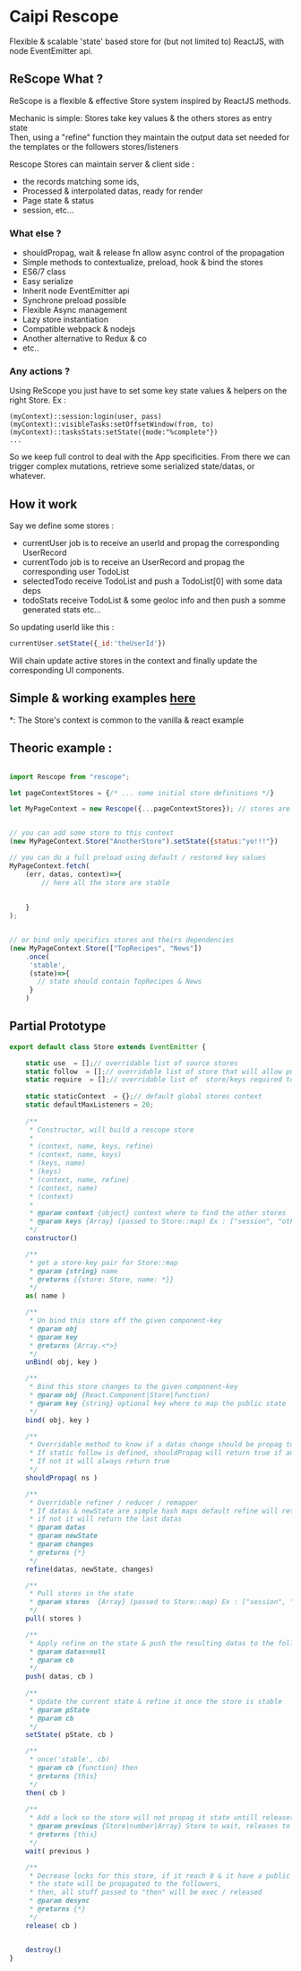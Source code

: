 # Caipi Rescope

Flexible & scalable 'state' based store for (but not limited to) ReactJS, with node EventEmitter api.

## ReScope What ?

ReScope is a flexible \& effective Store system inspired by ReactJS methods.

Mechanic is simple:
Stores take key values & the others stores as entry state<br>
Then, using a "refine" function they maintain the output data set needed for the templates or the followers stores/listeners

Rescope Stores can maintain server & client side :
- the records matching some ids,
- Processed & interpolated datas, ready for render
- Page state & status
- session, etc... 


### What else ?

- shouldPropag, wait & release fn allow async control of the propagation
- Simple methods to contextualize, preload, hook & bind the stores
- ES6/7 class
- Easy serialize
- Inherit node EventEmitter api
- Synchrone preload possible 
- Flexible Async management
- Lazy store instantiation
- Compatible webpack & nodejs
- Another alternative to Redux & co
- etc..

### Any actions ?

Using ReScope you just have to set some key state values & helpers on the right Store.
Ex : 
```
(myContext)::session:login(user, pass)
(myContext)::visibleTasks:setOffsetWindow(from, to)
(myContext)::tasksStats:setState({mode:"%complete"})
...
```

So we keep full control to deal with the App specificities. 
From there we can trigger complex mutations, retrieve some serialized state/datas, or whatever.  

## How it work

Say we define some stores :
 - currentUser job is to receive an userId and propag the corresponding UserRecord
 - currentTodo job is to receive an UserRecord and propag the corresponding user TodoList
 - selectedTodo receive TodoList and push a TodoList[0] with some data deps
 - todoStats receive TodoList & some geoloc info and then push a somme generated stats
etc...

So updating userId like this :
```jsx
currentUser.setState({_id:'theUserId'})
```
Will chain update active stores in the context and finally update the corresponding UI components.

## Simple \& working examples [here](src/example) 

\*: The Store's context is common to the vanilla & react example

## Theoric example :

``` jsx

import Rescope from "rescope";

let pageContextStores = {/* ... some initial store definitions */}

let MyPageContext = new Rescope({...pageContextStores}); // stores are lazy instanciated on the context hashmap


// you can add some store to this context 
(new MyPageContext.Store("AnotherStore").setState({status:"yo!!!"})

// you can do a full preload using default / restored key values 
MyPageContext.fetch(
    (err, datas, context)=>{
        // here all the store are stable
        
   
    }
);


// or bind only specifics stores and theirs dependencies 
(new MyPageContext.Store(["TopRecipes", "News"])
    .once(
     'stable',
     (state)=>{
       // state should contain TopRecipes & News
     }
    )

```


## Partial Prototype 
 
``` jsx
export default class Store extends EventEmitter {

    static use  = [];// overridable list of source stores
    static follow  = [];// overridable list of store that will allow push if updated
    static require  = [];// overridable list of  store/keys required to trigger refine & propag
    
    static staticContext  = {};// default global stores context
    static defaultMaxListeners = 20;
    
    /**
     * Constructor, will build a rescope store
     *
     * (context, name, keys, refine)
     * (context, name, keys)
     * (keys, name)
     * (keys)
     * (context, name, refine)
     * (context, name)
     * (context)
     *
     * @param context {object} context where to find the other stores
     * @param keys {Array} (passed to Store::map) Ex : ["session", "otherNamedStore:key", otherStore.as("otherKey")]
     */
    constructor() 

    /**
     * get a store-key pair for Store::map
     * @param {string} name
     * @returns {{store: Store, name: *}}
     */
    as( name ) 

    /**
     * Un bind this store off the given component-key
     * @param obj
     * @param key
     * @returns {Array.<*>}
     */
    unBind( obj, key ) 

    /**
     * Bind this store changes to the given component-key
     * @param obj {React.Component|Store|function)
     * @param key {string} optional key where to map the public state
     */
    bind( obj, key ) 

    /**
     * Overridable method to know if a datas change should be propag to the listening stores & components
     * If static follow is defined, shouldPropag will return true if any of the "follow" keys was updated 
     * If not it will always return true
     */
    shouldPropag( ns )

    /**
     * Overridable refiner / reducer / remapper 
     * If datas & newState are simple hash maps default refine will return {...lastPublicState, ...privateState}
     * if not it will return the last datas
     * @param datas
     * @param newState
     * @param changes
     * @returns {*}
     */
    refine(datas, newState, changes) 

    /**
     * Pull stores in the state
     * @param stores  {Array} (passed to Store::map) Ex : ["session", "otherNamedStore:key", otherStore.as("otherKey")]
     */
    pull( stores ) 

    /**
     * Apply refine on the state & push the resulting datas to the followers if this.locks == 0
     * @param datas=null
     * @param cb
     */
    push( datas, cb ) 
    
    /**
     * Update the current state & refine it once the store is stable
     * @param pState
     * @param cb
     */
    setState( pState, cb ) 

    /**
     * once('stable', cb)
     * @param cb {function} then
     * @returns {this}
     */
    then( cb )
    
    /**
     * Add a lock so the store will not propag it state untill release() is call (this.locks reach 0)
     * @param previous {Store|number|Array} Store to wait, releases to wait or array of stuff to wait
     * @returns {this}
     */
    wait( previous )

    /**
     * Decrease locks for this store, if it reach 0 & it have a public state,
     * the state will be propagated to the followers,
     * then, all stuff passed to "then" will be exec / released
     * @param desync
     * @returns {*}
     */
    release( cb ) 


    destroy() 
}
```